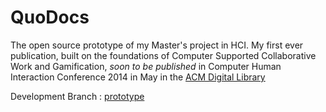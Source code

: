 QuoDocs
=======

The open source prototype of my Master's project in HCI. My first ever publication, built on the foundations of 
Computer Supported Collaborative Work and Gamification, *soon to be published* in Computer Human Interaction Conference 2014 in May in the [ACM Digital Library](http://dx.doi.org/10.1145/2559206.2581263)

Development Branch : [prototype](https://github.com/ryansukale/QuoDocs/tree/prototype)
